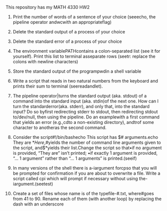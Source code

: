 This repository has my MATH 4330 HW2



1. Print the number of words of a sentence of your choice (seeecho, the pipeline operator andwcwith an appropriateflag)

2. Delete the standard output of a process of your choice

3. Delete the standard error of a process of your choice

4. The environment variablePATHcontains a colon-separated list (see it for yourself). 
Print this list to terminal asseparate rows (seetr: replace the colons with newline characters)

5. Store the standard output of the programpwdin a shell variable

6. Write a script that reads in two natural numbers from the keyboard and prints their sum to terminal (seereadandlet).

7. The pipeline operator|turns the standard output (aka. stdout) of a command into the standard input (aka. stdin)of the next one. 
How can I turn the standarderror(aka. stderr), and only that, into the standard input? 
Do so byfirst redirecting stderr to stdout, then redirecting stdout to/dev/null, then using the pipeline. 
Do an examplewith a first command that yields an error (e.g.,cdto a non-existing directory), andtrof some character to anotheras 
the second command.

8. Consider the script#!/bin/bashecho This script has $# arguments.echo They are $*Here,$#yields the number of command line 
arguments given to the script, and$*yields their list.Change the script so that•if no argument is provided, “They are” isn’t 
printed;
  •if exactly 1 argument is provided, “... 1 argument” rather than “... 1 arguments” is printed.(seeif)
  
  9. In many versions of the shell there is a-iargument forcpso that you will be prompted for confirmation if you are about to 
  overwrite a file. Write a script called cpi which will prompt if necessary without using the-iargument.(seetest)
  
  10. Create a set of files whose name is of the typefile-#.txt, where#goes from 41 to 90. Rename each of them
  (with another loop) by replacing the dash with an underscore
